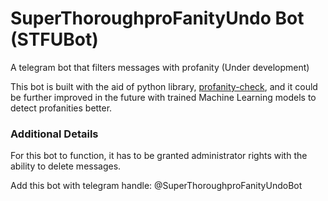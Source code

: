 # SuperThoroughproFanityUndo Bot (STFUBot)

A telegram bot that filters messages with profanity (Under development)

This bot is built with the aid of python library, [profanity-check](https://pypi.org/project/alt-profanity-check/),
and it could be further improved in the future
with trained Machine Learning models to detect profanities better.

### Additional Details
For this bot to function, it has to be granted administrator rights with the ability to delete messages.

Add this bot with telegram handle: @SuperThoroughproFanityUndoBot
